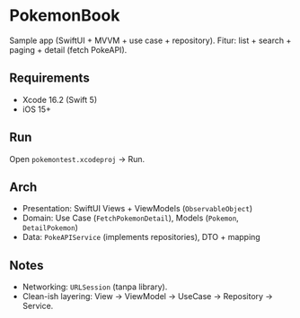 # PokemonBook

Sample app (SwiftUI + MVVM + use case + repository). Fitur: list + search + paging + detail (fetch PokeAPI).

## Requirements
- Xcode 16.2 (Swift 5)
- iOS 15+

## Run
Open `pokemontest.xcodeproj` → Run.

## Arch
- Presentation: SwiftUI Views + ViewModels (`ObservableObject`)
- Domain: Use Case (`FetchPokemonDetail`), Models (`Pokemon`, `DetailPokemon`)
- Data: `PokeAPIService` (implements repositories), DTO + mapping

## Notes
- Networking: `URLSession` (tanpa library).
- Clean-ish layering: View → ViewModel → UseCase → Repository → Service.
